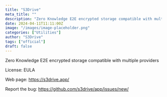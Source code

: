 ```yaml
---
title: "S3Drive"
meta_title: ""
description: "Zero Knowledge E2E encrypted storage compatible with multiple providers"
date: 2024-04-11T11:11:00Z
image: "/images/image-placeholder.png"
categories: ["Utilities"]
author: "S3Drive"
tags: ["official"]
draft: false
---
```


Zero Knowledge E2E encrypted storage compatible with multiple providers

License: EULA

Web page: https://s3drive.app/  

Report the bug: https://github.com/s3drive/app/issues/new/  
